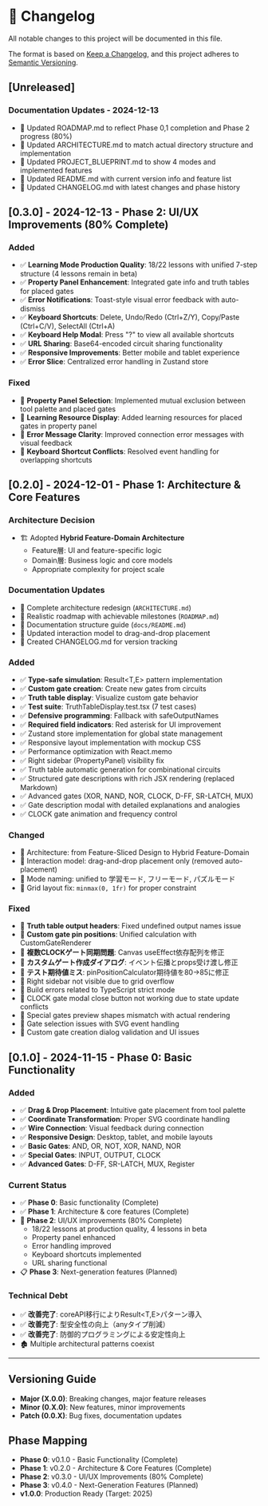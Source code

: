 # 📝 Changelog

All notable changes to this project will be documented in this file.

The format is based on [Keep a Changelog](https://keepachangelog.com/en/1.1.0/),
and this project adheres to [Semantic Versioning](https://semver.org/spec/v2.0.0.html).

## [Unreleased]

### Documentation Updates - 2024-12-13
- 📝 Updated ROADMAP.md to reflect Phase 0,1 completion and Phase 2 progress (80%)
- 📝 Updated ARCHITECTURE.md to match actual directory structure and implementation
- 📝 Updated PROJECT_BLUEPRINT.md to show 4 modes and implemented features
- 📝 Updated README.md with current version info and feature list
- 📝 Updated CHANGELOG.md with latest changes and phase history

## [0.3.0] - 2024-12-13 - Phase 2: UI/UX Improvements (80% Complete)

### Added
- ✅ **Learning Mode Production Quality**: 18/22 lessons with unified 7-step structure (4 lessons remain in beta)
- ✅ **Property Panel Enhancement**: Integrated gate info and truth tables for placed gates
- ✅ **Error Notifications**: Toast-style visual error feedback with auto-dismiss
- ✅ **Keyboard Shortcuts**: Delete, Undo/Redo (Ctrl+Z/Y), Copy/Paste (Ctrl+C/V), SelectAll (Ctrl+A)
- ✅ **Keyboard Help Modal**: Press "?" to view all available shortcuts
- ✅ **URL Sharing**: Base64-encoded circuit sharing functionality
- ✅ **Responsive Improvements**: Better mobile and tablet experience
- ✅ **Error Slice**: Centralized error handling in Zustand store

### Fixed  
- 🐛 **Property Panel Selection**: Implemented mutual exclusion between tool palette and placed gates
- 🐛 **Learning Resource Display**: Added learning resources for placed gates in property panel
- 🐛 **Error Message Clarity**: Improved connection error messages with visual feedback
- 🐛 **Keyboard Shortcut Conflicts**: Resolved event handling for overlapping shortcuts

## [0.2.0] - 2024-12-01 - Phase 1: Architecture & Core Features

### Architecture Decision
- 🏗️ Adopted **Hybrid Feature-Domain Architecture**
  - Feature層: UI and feature-specific logic
  - Domain層: Business logic and core models
  - Appropriate complexity for project scale

### Documentation Updates
- 📝 Complete architecture redesign (`ARCHITECTURE.md`)
- 📝 Realistic roadmap with achievable milestones (`ROADMAP.md`) 
- 📝 Documentation structure guide (`docs/README.md`)
- 📝 Updated interaction model to drag-and-drop placement
- 📝 Created CHANGELOG.md for version tracking

### Added
- ✅ **Type-safe simulation**: Result<T,E> pattern implementation
- ✅ **Custom gate creation**: Create new gates from circuits
- ✅ **Truth table display**: Visualize custom gate behavior
- ✅ **Test suite**: TruthTableDisplay.test.tsx (7 test cases)
- ✅ **Defensive programming**: Fallback with safeOutputNames
- ✅ **Required field indicators**: Red asterisk for UI improvement
- ✅ Zustand store implementation for global state management
- ✅ Responsive layout implementation with mockup CSS
- ✅ Performance optimization with React.memo
- ✅ Right sidebar (PropertyPanel) visibility fix
- ✅ Truth table automatic generation for combinational circuits
- ✅ Structured gate descriptions with rich JSX rendering (replaced Markdown)
- ✅ Advanced gates (XOR, NAND, NOR, CLOCK, D-FF, SR-LATCH, MUX)
- ✅ Gate description modal with detailed explanations and analogies
- ✅ CLOCK gate animation and frequency control

### Changed
- 🔄 Architecture: from Feature-Sliced Design to Hybrid Feature-Domain
- 🔄 Interaction model: drag-and-drop placement only (removed auto-placement)
- 🔄 Mode naming: unified to 学習モード, フリーモード, パズルモード
- 🔄 Grid layout fix: `minmax(0, 1fr)` for proper constraint

### Fixed
- 🐛 **Truth table output headers**: Fixed undefined output names issue
- 🐛 **Custom gate pin positions**: Unified calculation with CustomGateRenderer
- 🐛 **複数CLOCKゲート同期問題**: Canvas useEffect依存配列を修正
- 🐛 **カスタムゲート作成ダイアログ**: イベント伝播とprops受け渡し修正
- 🐛 **テスト期待値ミス**: pinPositionCalculator期待値を80→85に修正
- 🐛 Right sidebar not visible due to grid overflow
- 🐛 Build errors related to TypeScript strict mode
- 🐛 CLOCK gate modal close button not working due to state update conflicts
- 🐛 Special gates preview shapes mismatch with actual rendering
- 🐛 Gate selection issues with SVG event handling
- 🐛 Custom gate creation dialog validation and UI issues

## [0.1.0] - 2024-11-15 - Phase 0: Basic Functionality

### Added
- ✅ **Drag & Drop Placement**: Intuitive gate placement from tool palette
- ✅ **Coordinate Transformation**: Proper SVG coordinate handling
- ✅ **Wire Connection**: Visual feedback during connection
- ✅ **Responsive Design**: Desktop, tablet, and mobile layouts
- ✅ **Basic Gates**: AND, OR, NOT, XOR, NAND, NOR
- ✅ **Special Gates**: INPUT, OUTPUT, CLOCK
- ✅ **Advanced Gates**: D-FF, SR-LATCH, MUX, Register

### Current Status
- ✅ **Phase 0**: Basic functionality (Complete)
- ✅ **Phase 1**: Architecture & core features (Complete)
- 🚧 **Phase 2**: UI/UX improvements (80% Complete)
  - 18/22 lessons at production quality, 4 lessons in beta
  - Property panel enhanced
  - Error handling improved
  - Keyboard shortcuts implemented
  - URL sharing functional
- 📋 **Phase 3**: Next-generation features (Planned)

### Technical Debt
- ✅ **改善完了**: coreAPI移行によりResult<T,E>パターン導入
- ✅ **改善完了**: 型安全性の向上（anyタイプ削減）
- ✅ **改善完了**: 防御的プログラミングによる安定性向上
- 🏚️ Multiple architectural patterns coexist


---

## Versioning Guide

- **Major (X.0.0)**: Breaking changes, major feature releases
- **Minor (0.X.0)**: New features, minor improvements
- **Patch (0.0.X)**: Bug fixes, documentation updates

## Phase Mapping

- **Phase 0**: v0.1.0 - Basic Functionality (Complete)
- **Phase 1**: v0.2.0 - Architecture & Core Features (Complete)
- **Phase 2**: v0.3.0 - UI/UX Improvements (80% Complete)
- **Phase 3**: v0.4.0 - Next-Generation Features (Planned)
- **v1.0.0**: Production Ready (Target: 2025)
